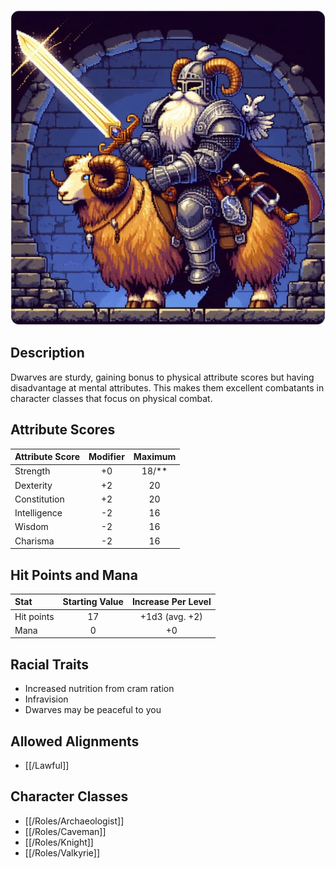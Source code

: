 ![Dwarf](/uploads/Races/Dwarf/dwarf.webp)

## Description

Dwarves are sturdy, gaining bonus to physical attribute scores but having disadvantage at mental attributes. This makes them excellent combatants in character classes that focus on physical combat.

## Attribute Scores

| Attribute Score | Modifier | Maximum |
| :-------------- | :------: | :-----: |
| Strength | +0 | 18/** |
| Dexterity | +2 | 20 |
| Constitution | +2 | 20 |
| Intelligence | -2 | 16 |
| Wisdom | -2 | 16 |
| Charisma | -2 | 16 |

## Hit Points and Mana

| Stat | Starting Value | Increase Per Level |
| :--- | :------------: | :----------------: |
| Hit points | 17 | +1d3 (avg. +2) |
| Mana | 0 | +0 |

## Racial Traits

- Increased nutrition from cram ration
- Infravision
- Dwarves may be peaceful to you

## Allowed Alignments

- [[/Lawful]]

## Character Classes

- [[/Roles/Archaeologist]]
- [[/Roles/Caveman]]
- [[/Roles/Knight]]
- [[/Roles/Valkyrie]]